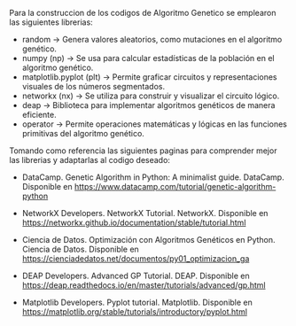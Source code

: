 Para la construccion de los codigos de Algoritmo Genetico se emplearon las siguientes librerias: 

- random                    → Genera valores aleatorios, como mutaciones en el algoritmo genético.
- numpy (np)                → Se usa para calcular estadísticas de la población en el algoritmo genético.
- matplotlib.pyplot (plt)   → Permite graficar circuitos y representaciones visuales de los números segmentados.
- networkx (nx)             → Se utiliza para construir y visualizar el circuito lógico.
- deap                      → Biblioteca para implementar algoritmos genéticos de manera eficiente.
- operator                  → Permite operaciones matemáticas y lógicas en las funciones primitivas del algoritmo genético.

Tomando como referencia las siguientes paginas para comprender mejor las librerias y adaptarlas al codigo deseado: 

- DataCamp. Genetic Algorithm in Python: A minimalist guide. DataCamp. Disponible en https://www.datacamp.com/tutorial/genetic-algorithm-python

- NetworkX Developers. NetworkX Tutorial. NetworkX. Disponible en https://networkx.github.io/documentation/stable/tutorial.html

- Ciencia de Datos. Optimización con Algoritmos Genéticos en Python. Ciencia de Datos. Disponible en https://cienciadedatos.net/documentos/py01_optimizacion_ga

- DEAP Developers. Advanced GP Tutorial. DEAP. Disponible en https://deap.readthedocs.io/en/master/tutorials/advanced/gp.html

- Matplotlib Developers. Pyplot tutorial. Matplotlib. Disponible en https://matplotlib.org/stable/tutorials/introductory/pyplot.html